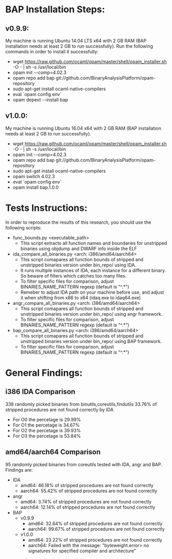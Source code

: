 BAP Installation Steps:
=======================

v0.9.9:
-------
My machine is running Ubuntu 14.04 LTS x64 with 2 GB RAM (BAP installation needs at least 2 GB to run successfully).
Run the following commands in order to install it successfully:
- wget https://raw.github.com/ocaml/opam/master/shell/opam_installer.sh -O - | sh -s /usr/local/bin
- opam init --comp=4.02.3
- opam repo add bap git://github.com/BinaryAnalysisPlatform/opam-repository
- sudo apt-get install ocaml-native-compilers
- eval \`opam config env\`
- opam depext --install bap

v1.0.0:
-------
My machine is running Ubuntu 16.04 x64 with 2 GB RAM (BAP installation needs at least 2 GB to run successfully).
- wget https://raw.github.com/ocaml/opam/master/shell/opam_installer.sh -O - | sh -s /usr/local/bin
- opam init --comp=4.02.3
- opam repo add bap git://github.com/BinaryAnalysisPlatform/opam-repository
- sudo apt-get install ocaml-native-compilers
- opam switch 4.02.3
- eval \`opam config env\`
- opam install bap.1.0.0

Tests Instructions:
===================
In order to reproduce the results of this research, you should use the following scripts:
- func_bounds.py \<executable_path\>
	- This script extracts all function names and boundaries for unstripped binaries using objdump and DWARF info inside the ELF
- ida_compare_all_binaries.py \<arch: i386/amd64/aarch64\>
	- This script comapares all function bounds of stripped and unstripped binaries version under bin_repo/<arch> using IDA.
	- It runs multiple instances of IDA, each instance for a different binary. So beware of filters which catches too many files.
	- To filter specific files for comparison, adjust BINARIES_NAME_PATTERN regexp (default is "^.*")
	- Remeber to adjust IDA path on your machine before use, and adjust it when shifting from x86 to x64 (idaq.exe to idaq64.exe)
- angr_compare_all_binaries.py \<arch: i386/amd64/aarch64\>
	- This script comapares all function bounds of stripped and unstripped binaries version under bin_repo/<arch> using angr framework.
	- To filter specific files for comparison, adjust BINARIES_NAME_PATTERN regexp (default is "^.*")
- bap_compare_all_binaries.py \<arch: i386/amd64/aarch64\>
	- This script comapares all function bounds of stripped and unstripped binaries version under bin_repo/<arch> using BAP framework.
	- To filter specific files for comparison, adjust BINARIES_NAME_PATTERN regexp (default is "^.*")

General Findings:
==================
i386 IDA Comparison
------------------------
338 randomly picked binaries from binutils,coreutils,findutils
33.76% of stripped procedures are not found correctly by IDA
- For O0 the percetage is 29.99%
- For O1 the percetage is 34.67%
- For O2 the percetage is 39.93%
- For O3 the percetage is 53.84%

amd64/aarch64 Comparison
------------------------
95 randomly picked binaries from coreutils tested with IDA, angr and BAP. Findings are:
- IDA
	- amd64: 46.18% of stripped procedures are not found correctly
	- aarch64: 55.42% of stripped procedures are not found correctly
- angr
	- amd64: 3.74% of stripped procedures are not found correctly
	- aarch64: 12.14% of stripped procedures are not found correctly
- BAP
	- v0.9.9
		- amd64: 32.64% of stripped procedures are not found correctly
		- aarch64: 99.67% of stripped procedures are not found correctly
	- v1.0.0
		- amd64: 23.22% of stripped procedures are not found correctly
		- aarch64: Failed with the message: "byteweight.error> no signatures for specified compiler and architecture"